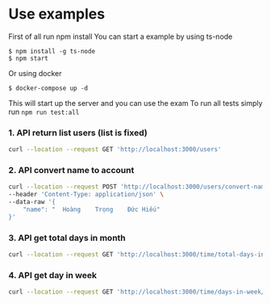 # Use examples

First of all run npm install
You can start a example by using ts-node

```
$ npm install -g ts-node
$ npm start
```

Or using docker

```
$ docker-compose up -d
```

This will start up the server and you can use the exam
To run all tests simply run `npm run test:all`

### 1. API return list users (list is fixed)

```sh
curl --location --request GET 'http://localhost:3000/users'
```

### 2. API convert name to account

```sh
curl --location --request POST 'http://localhost:3000/users/convert-name' \
--header 'Content-Type: application/json' \
--data-raw '{
    "name": "  Hoàng    Trọng    Đức Hiếu"
}'
```

### 3. API get total days in month

```sh
curl --location --request GET 'http://localhost:3000/time/total-days-in-month/2020-10'
```

### 4. API get day in week

```sh
curl --location --request GET 'http://localhost:3000/time/days-in-week/2022-04-13'
```
